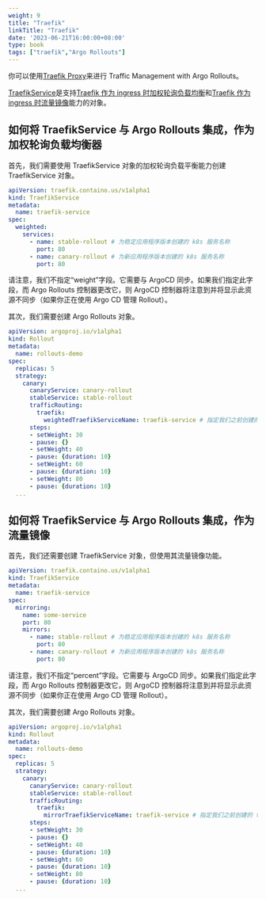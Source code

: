 ```yaml
---
weight: 9
title: "Traefik"
linkTitle: "Traefik"
date: '2023-06-21T16:00:00+08:00'
type: book
tags: ["traefik","Argo Rollouts"]
---
```


你可以使用[Traefik Proxy](https://traefik.io/traefik/)来进行 Traffic Management with Argo Rollouts。

[TraefikService](https://doc.traefik.io/traefik/routing/providers/kubernetes-crd/#kind-traefikservice)是支持[Traefik 作为 ingress 时加权轮询负载均衡](https://doc.traefik.io/traefik/routing/providers/kubernetes-crd/#weighted-round-robin)和[Traefik 作为 ingress 时流量镜像](https://doc.traefik.io/traefik/routing/providers/kubernetes-crd/#mirroring)能力的对象。

## 如何将 TraefikService 与 Argo Rollouts 集成，作为加权轮询负载均衡器

首先，我们需要使用 TraefikService 对象的加权轮询负载平衡能力创建 TraefikService 对象。

```yaml
apiVersion: traefik.containo.us/v1alpha1
kind: TraefikService
metadata:
  name: traefik-service
spec:
  weighted:
    services:
      - name: stable-rollout # 为稳定应用程序版本创建的 k8s 服务名称
        port: 80
      - name: canary-rollout # 为新应用程序版本创建的 k8s 服务名称
        port: 80
```

请注意，我们不指定“weight”字段。它需要与 ArgoCD 同步。如果我们指定此字段，而 Argo Rollouts 控制器更改它，则 ArgoCD 控制器将注意到并将显示此资源不同步（如果你正在使用 Argo CD 管理 Rollout）。

其次，我们需要创建 Argo Rollouts 对象。

```yaml
apiVersion: argoproj.io/v1alpha1
kind: Rollout
metadata:
  name: rollouts-demo
spec:
  replicas: 5
  strategy:
    canary:
      canaryService: canary-rollout
      stableService: stable-rollout
      trafficRouting:
        traefik:
          weightedTraefikServiceName: traefik-service # 指定我们之前创建的 traefikService 资源的名称
      steps:
      - setWeight: 30
      - pause: {}
      - setWeight: 40
      - pause: {duration: 10}
      - setWeight: 60
      - pause: {duration: 10}
      - setWeight: 80
      - pause: {duration: 10}
  ...
```

## 如何将 TraefikService 与 Argo Rollouts 集成，作为流量镜像

首先，我们还需要创建 TraefikService 对象，但使用其流量镜像功能。

```yaml
apiVersion: traefik.containo.us/v1alpha1
kind: TraefikService
metadata:
  name: traefik-service
spec:
  mirroring:
    name: some-service
    port: 80
    mirrors:
      - name: stable-rollout # 为稳定应用程序版本创建的 k8s 服务名称
        port: 80
      - name: canary-rollout # 为新应用程序版本创建的 k8s 服务名称
        port: 80
```

请注意，我们不指定“percent”字段。它需要与 ArgoCD 同步。如果我们指定此字段，而 Argo Rollouts 控制器更改它，则 ArgoCD 控制器将注意到并将显示此资源不同步（如果你正在使用 Argo CD 管理 Rollout）。

其次，我们需要创建 Argo Rollouts 对象。

```yaml
apiVersion: argoproj.io/v1alpha1
kind: Rollout
metadata:
  name: rollouts-demo
spec:
  replicas: 5
  strategy:
    canary:
      canaryService: canary-rollout
      stableService: stable-rollout
      trafficRouting:
        traefik:
          mirrorTraefikServiceName: traefik-service # 指定我们之前创建的 traefikService 资源的名称
      steps:
      - setWeight: 30
      - pause: {}
      - setWeight: 40
      - pause: {duration: 10}
      - setWeight: 60
      - pause: {duration: 10}
      - setWeight: 80
      - pause: {duration: 10}
  ...
```

